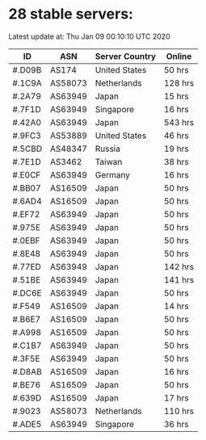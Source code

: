# 28 stable servers:

Latest update at: Thu Jan 09 00:10:10 UTC 2020

| ID | ASN | Server Country | Online |
| -- | --- | -------------- | ------ |
| #.D09B | AS174 | United States | 50 hrs |
| #.1C9A | AS58073 | Netherlands | 128 hrs |
| #.2A79 | AS63949 | Japan | 15 hrs |
| #.7F1D | AS63949 | Singapore | 16 hrs |
| #.42A0 | AS63949 | Japan | 543 hrs |
| #.9FC3 | AS53889 | United States | 46 hrs |
| #.5CBD | AS48347 | Russia | 19 hrs |
| #.7E1D | AS3462 | Taiwan | 38 hrs |
| #.E0CF | AS63949 | Germany | 16 hrs |
| #.BB07 | AS16509 | Japan | 50 hrs |
| #.6AD4 | AS16509 | Japan | 50 hrs |
| #.EF72 | AS63949 | Japan | 50 hrs |
| #.975E | AS63949 | Japan | 50 hrs |
| #.0EBF | AS63949 | Japan | 50 hrs |
| #.8E48 | AS63949 | Japan | 50 hrs |
| #.77ED | AS63949 | Japan | 142 hrs |
| #.51BE | AS63949 | Japan | 141 hrs |
| #.DC6E | AS63949 | Japan | 50 hrs |
| #.F549 | AS16509 | Japan | 14 hrs |
| #.B6E7 | AS16509 | Japan | 50 hrs |
| #.A998 | AS16509 | Japan | 50 hrs |
| #.C1B7 | AS63949 | Japan | 50 hrs |
| #.3F5E | AS63949 | Japan | 50 hrs |
| #.D8AB | AS16509 | Japan | 16 hrs |
| #.BE76 | AS16509 | Japan | 50 hrs |
| #.639D | AS16509 | Japan | 17 hrs |
| #.9023 | AS58073 | Netherlands | 110 hrs |
| #.ADE5 | AS63949 | Singapore | 36 hrs |

